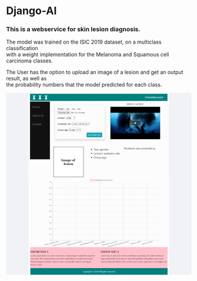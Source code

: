 # Django-AI

### This is a webservice for skin lesion diagnosis.
The model was trained on the ISIC 2019 dataset, on a multiclass classification <br/>  with
a weight implementation for the Melanoma and Squamous cell carcinoma classes.

The User has the option to upload an image of a lesion and get an output result, as well as <br/>
the probability numbers that the model predicted for each class.

![image](django_ai.png)
#
